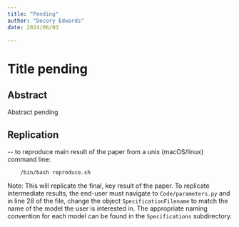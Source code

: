 ```yaml
---
title: "Pending"
author: "Decory Edwards"
date: 2024/06/03

---
```

# Title pending

## Abstract

 Abstract pending

## Replication

-- to reproduce main result of the paper from a unix (macOS/linux) command line:

```
	/bin/bash reproduce.sh

```

Note: This will replicate the final, key result of the paper. To replicate intermediate results, the end-user must navigate to `Code/parameters.py` and in line 28 of the file, change the object `SpecificationFilename` to match the name of the model the user is interested in. The appropriate naming convention for each model can be found in the `Specifications` subdirectory.
